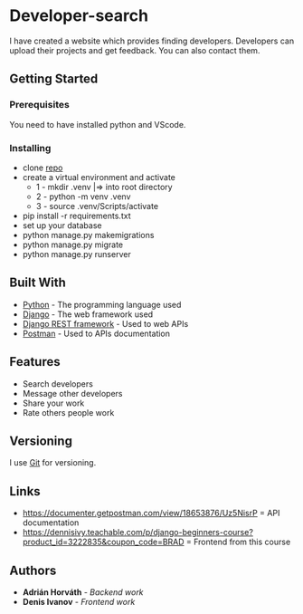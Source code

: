 # Developer-search

I have created a website which provides finding developers. Developers can upload their projects and get feedback. You can also contact them.
## Getting Started


### Prerequisites

You need to have installed python and VScode.


### Installing

* clone [repo](https://github.com/AdrianHorvath8/Developer-search)
* create a virtual environment and activate
  * 1 - mkdir .venv   |=>  into root directory
  * 2 - python -m venv .venv
  * 3 - source .venv/Scripts/activate
* pip install -r requirements.txt
* set up your database
* python manage.py makemigrations
* python manage.py migrate
* python manage.py runserver

## Built With

* [Python](https://www.python.org/) - The programming language used
* [Django](https://docs.djangoproject.com) - The web framework used
* [Django REST framework](https://www.django-rest-framework.org/) - Used to web APIs
* [Postman](https://www.postman.com/) - Used to APIs documentation

## Features
* Search developers
* Message other developers
* Share your work
* Rate others people work



## Versioning

I use [Git](https://git-scm.com/) for versioning.

## Links

* https://documenter.getpostman.com/view/18653876/Uz5NisrP = API documentation
* https://dennisivy.teachable.com/p/django-beginners-course?product_id=3222835&coupon_code=BRAD = Frontend from this course    
 

## Authors

* **Adrián Horváth** - *Backend work* 
* **Denis Ivanov** - *Frontend work*
